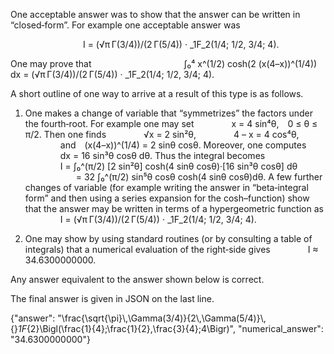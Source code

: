 One acceptable answer was to show that the answer can be written in “closed‐form”. For example one acceptable answer was

    
    I = (√π Γ(3/4))/(2 Γ(5/4)) · _1F_2(1/4; 1/2, 3/4; 4).

One may prove that
    
      ∫₀⁴ x^(1/2) cosh(2 (x(4–x))^(1/4)) dx = (√π Γ(3/4))/(2 Γ(5/4)) · _1F_2(1/4; 1/2, 3/4; 4).

A short outline of one way to arrive at a result of this type is as follows.

1. One makes a change of variable that “symmetrizes” the factors under the fourth‐root. For example one may set
    x = 4 sin⁴θ, 0 ≤ θ ≤ π/2.
Then one finds
    √x = 2 sin²θ,
    4 – x = 4 cos⁴θ,
    and (x(4–x))^(1/4) = 2 sinθ cosθ.
Moreover, one computes
    dx = 16 sin³θ cosθ dθ.
Thus the integral becomes
    
    I = ∫₀^(π/2) [2 sin²θ] cosh(4 sinθ cosθ)·[16 sin³θ cosθ] dθ
       = 32 ∫₀^(π/2) sin⁵θ cosθ cosh(4 sinθ cosθ)dθ.
A few further changes of variable (for example writing the answer in “beta‐integral form” and then using a series expansion for the cosh–function) show that the answer may be written in terms of a hypergeometric function as
    I = (√π Γ(3/4))/(2 Γ(5/4)) ⋅ _1F_2(1/4; 1/2, 3/4; 4).

2. One may show by using standard routines (or by consulting a table of integrals) that a numerical evaluation of the right‐side gives
    I ≈ 34.6300000000.

Any answer equivalent to the answer shown below is correct.

The final answer is given in JSON on the last line.

{"answer": "\\frac{\\sqrt{\\pi}\\,\\Gamma(3/4)}{2\\,\\Gamma(5/4)}\\, {}_1F_{2}\\Bigl(\\frac{1}{4};\\frac{1}{2},\\frac{3}{4};4\\Bigr)", "numerical_answer": "34.6300000000"}